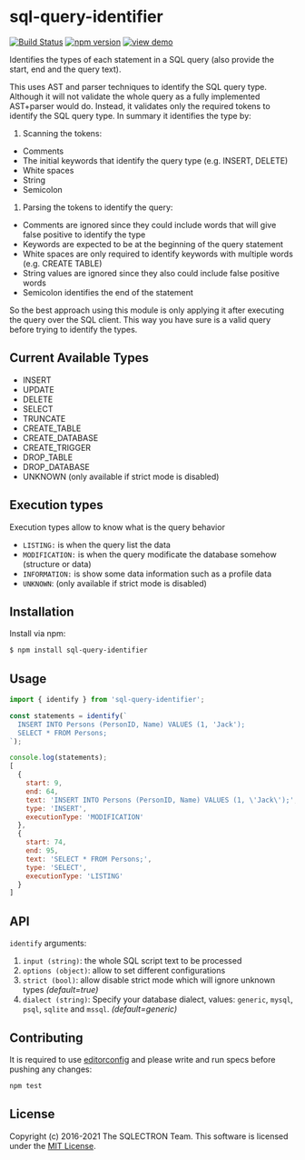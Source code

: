 sql-query-identifier
===================

[![Build Status](https://github.com/sqlectron/sql-query-identifier/workflows/Test/badge.svg?branch=master)](https://github.com/sqlectron/sql-query-identifier/actions?query=workflow%3ATest+branch%3Amaster)
[![npm version](https://badge.fury.io/js/sql-query-identifier.svg)](https://badge.fury.io/js/sql-query-identifier)
[![view demo](https://img.shields.io/badge/view-demo-blue.svg)](https://sqlectron.github.io/sql-query-identifier/)

Identifies the types of each statement in a SQL query (also provide the start, end and the query text).

This uses AST and parser techniques to identify the SQL query type.
Although it will not validate the whole query as a fully implemented AST+parser would do.
Instead, it validates only the required tokens to identify the SQL query type. In summary it identifies the type by:

1. Scanning the tokens:
  * Comments
  * The initial keywords that identify the query type (e.g. INSERT, DELETE)
  * White spaces
  * String
  * Semicolon
1. Parsing the tokens to identify the query:
  * Comments are ignored since they could include words that will give false positive to identify the type
  * Keywords are expected to be at the beginning of the query statement
  * White spaces are only required to identify keywords with multiple words (e.g. CREATE TABLE)
  * String values are ignored since they also could include false positive words
  * Semicolon identifies the end of the statement

So the best approach using this module is only applying it after executing the query over the SQL client.
This way you have sure is a valid query before trying to identify the types.

## Current Available Types

* INSERT
* UPDATE
* DELETE
* SELECT
* TRUNCATE
* CREATE_TABLE
* CREATE_DATABASE
* CREATE_TRIGGER
* DROP_TABLE
* DROP_DATABASE
* UNKNOWN (only available if strict mode is disabled)

## Execution types

Execution types allow to know what is the query behavior
* `LISTING:` is when the query list the data
* `MODIFICATION:` is when the query modificate the database somehow (structure or data)
* `INFORMATION:` is show some data information such as a profile data
* `UNKNOWN`: (only available if strict mode is disabled)

## Installation

Install via npm:

```bash
$ npm install sql-query-identifier
```

## Usage

```js
import { identify } from 'sql-query-identifier';

const statements = identify(`
  INSERT INTO Persons (PersonID, Name) VALUES (1, 'Jack');
  SELECT * FROM Persons;
`);

console.log(statements);
[
  {
    start: 9,
    end: 64,
    text: 'INSERT INTO Persons (PersonID, Name) VALUES (1, \'Jack\');',
    type: 'INSERT',
    executionType: 'MODIFICATION'
  },
  {
    start: 74,
    end: 95,
    text: 'SELECT * FROM Persons;',
    type: 'SELECT',
    executionType: 'LISTING'
  }
]
```

## API

`identify` arguments:

1. `input (string)`: the whole SQL script text to be processed
1. `options (object)`: allow to set different configurations
  1. `strict (bool)`: allow disable strict mode which will ignore unknown types *(default=true)*
  2. `dialect (string)`: Specify your database dialect, values: `generic`, `mysql`, `psql`, `sqlite` and `mssql`. *(default=generic)*

## Contributing

It is required to use [editorconfig](https://editorconfig.org/) and please write and run specs before pushing any changes:

```js
npm test
```

## License

Copyright (c) 2016-2021 The SQLECTRON Team.
This software is licensed under the [MIT License](https://github.com/sqlectron/sql-query-identifier/blob/master/LICENSE).
